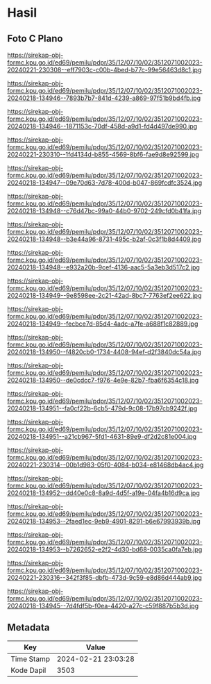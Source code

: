 # Hasil

## Foto C Plano

https://sirekap-obj-formc.kpu.go.id/ed69/pemilu/pdpr/35/12/07/10/02/3512071002023-20240221-230308--eff7903c-c00b-4bed-b77c-99e56463d8c1.jpg

https://sirekap-obj-formc.kpu.go.id/ed69/pemilu/pdpr/35/12/07/10/02/3512071002023-20240218-134946--7893b7b7-841d-4239-a869-97f51b9bd4fb.jpg

https://sirekap-obj-formc.kpu.go.id/ed69/pemilu/pdpr/35/12/07/10/02/3512071002023-20240218-134946--1871153c-70df-458d-a9d1-fd4d497de990.jpg

https://sirekap-obj-formc.kpu.go.id/ed69/pemilu/pdpr/35/12/07/10/02/3512071002023-20240221-230310--1fd4134d-b855-4569-8bf6-fae9d8e92599.jpg

https://sirekap-obj-formc.kpu.go.id/ed69/pemilu/pdpr/35/12/07/10/02/3512071002023-20240218-134947--09e70d63-7d78-400d-b047-869fcdfc3524.jpg

https://sirekap-obj-formc.kpu.go.id/ed69/pemilu/pdpr/35/12/07/10/02/3512071002023-20240218-134948--c76d47bc-99a0-44b0-9702-249cfd0b41fa.jpg

https://sirekap-obj-formc.kpu.go.id/ed69/pemilu/pdpr/35/12/07/10/02/3512071002023-20240218-134948--b3e44a96-8731-495c-b2af-0c3f1b8d4409.jpg

https://sirekap-obj-formc.kpu.go.id/ed69/pemilu/pdpr/35/12/07/10/02/3512071002023-20240218-134948--e932a20b-9cef-4136-aac5-5a3eb3d517c2.jpg

https://sirekap-obj-formc.kpu.go.id/ed69/pemilu/pdpr/35/12/07/10/02/3512071002023-20240218-134949--9e8598ee-2c21-42ad-8bc7-7763ef2ee622.jpg

https://sirekap-obj-formc.kpu.go.id/ed69/pemilu/pdpr/35/12/07/10/02/3512071002023-20240218-134949--fecbce7d-85d4-4adc-a7fe-a688f1c82889.jpg

https://sirekap-obj-formc.kpu.go.id/ed69/pemilu/pdpr/35/12/07/10/02/3512071002023-20240218-134950--f4820cb0-1734-4408-94ef-d2f3840dc54a.jpg

https://sirekap-obj-formc.kpu.go.id/ed69/pemilu/pdpr/35/12/07/10/02/3512071002023-20240218-134950--de0cdcc7-f976-4e9e-82b7-fba6f6354c18.jpg

https://sirekap-obj-formc.kpu.go.id/ed69/pemilu/pdpr/35/12/07/10/02/3512071002023-20240218-134951--fa0cf22b-6cb5-479d-9c08-17b97cb9242f.jpg

https://sirekap-obj-formc.kpu.go.id/ed69/pemilu/pdpr/35/12/07/10/02/3512071002023-20240218-134951--a21cb967-5fd1-4631-89e9-df2d2c81e004.jpg

https://sirekap-obj-formc.kpu.go.id/ed69/pemilu/pdpr/35/12/07/10/02/3512071002023-20240221-230314--00b1d983-05f0-4084-b034-e81468db4ac4.jpg

https://sirekap-obj-formc.kpu.go.id/ed69/pemilu/pdpr/35/12/07/10/02/3512071002023-20240218-134952--dd40e0c8-8a9d-4d5f-a19e-04fa4b16d9ca.jpg

https://sirekap-obj-formc.kpu.go.id/ed69/pemilu/pdpr/35/12/07/10/02/3512071002023-20240218-134953--2faed1ec-9eb9-4901-8291-b6e67993939b.jpg

https://sirekap-obj-formc.kpu.go.id/ed69/pemilu/pdpr/35/12/07/10/02/3512071002023-20240218-134953--b7262652-e2f2-4d30-bd68-0035ca0fa7eb.jpg

https://sirekap-obj-formc.kpu.go.id/ed69/pemilu/pdpr/35/12/07/10/02/3512071002023-20240221-230316--342f3f85-dbfb-473d-9c59-e8d86d444ab9.jpg

https://sirekap-obj-formc.kpu.go.id/ed69/pemilu/pdpr/35/12/07/10/02/3512071002023-20240218-134945--7d4fdf5b-f0ea-4420-a27c-c59f887b5b3d.jpg


## Metadata

| Key        | Value               |
| ---------- | ------------------- |
| Time Stamp | 2024-02-21 23:03:28 |
| Kode Dapil | 3503                |



